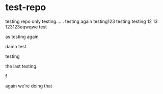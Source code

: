 # test-repo
testing repo only
testing......
testing again
testing123
testing
testing
12
13
123123eqwqwe
test

as
testing again




damn test

testing

the last testing.

f




again we're doing that